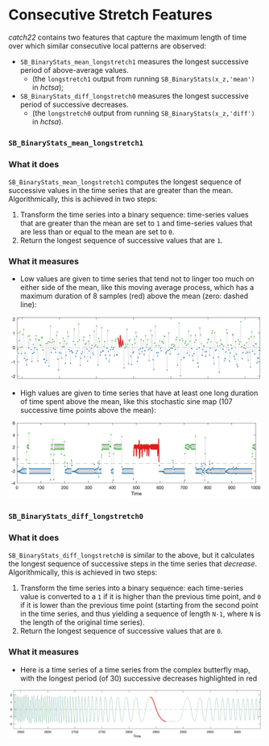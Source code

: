 # Consecutive Stretch Features

_catch22_ contains two features that capture the maximum length of time over which similar consecutive local patterns are observed:

* `SB_BinaryStats_mean_longstretch1`  measures the longest successive period of above-average values.
  * (the `longstretch1` output from running `SB_BinaryStats(x_z,'mean')` in _hctsa_);
* `SB_BinaryStats_diff_longstretch0` measures the longest successive period of successive decreases.
  * (the `longstretch0` output from running `SB_BinaryStats(x_z,'diff')` in _hctsa_).

### `SB_BinaryStats_mean_longstretch1`

### What it does

`SB_BinaryStats_mean_longstretch1` computes the longest sequence of successive values in the time series that are greater than the mean. Algorithmically, this is achieved in two steps:

1. Transform the time series into a binary sequence: time-series values that are greater than the mean are set to `1` and time-series values that are less than or equal to the mean are set to `0`.
2. Return the longest sequence of successive values that are `1`.

### What it measures

* Low values are given to time series that tend not to linger too much on either side of the mean, like this moving average process, which has a maximum duration of 8 samples (red) above the mean (zero: dashed line):

![](<../.gitbook/assets/image (12).png>)

* High values are given to time series that have at least one long duration of time spent above the mean, like this stochastic sine map (107 successive time points above the mean):

![](<../.gitbook/assets/image (13).png>)

### `SB_BinaryStats_diff_longstretch0`

### What it does

`SB_BinaryStats_diff_longstretch0` is similar to the above, but it calculates the longest sequence of successive steps in the time series that _decrease_. Algorithmically, this is achieved in two steps:

1. Transform the time series into a binary sequence: each time-series value is converted to a `1` if it is higher than the previous time point, and `0` if it is lower than the previous time point (starting from the second point in the time series, and thus yielding a sequence of length `N-1`, where `N` is the length of the original time series).
2. Return the longest sequence of successive values that are `0`.

### What it measures

* Here is a time series of a time series from the complex butterfly map, with the longest period (of 30) successive decreases highlighted in red

![](<../.gitbook/assets/image (16).png>)

